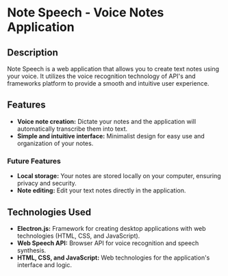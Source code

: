 # Note Speech - Voice Notes Application

## Description

Note Speech is a web application that allows you to create text notes using your voice. It utilizes the voice recognition technology of  API's and frameworks platform to provide a smooth and intuitive user experience.

## Features

-   **Voice note creation:** Dictate your notes and the application will automatically transcribe them into text.
-   **Simple and intuitive interface:** Minimalist design for easy use and organization of your notes.

### Future Features

-   **Local storage:** Your notes are stored locally on your computer, ensuring privacy and security.
-   **Note editing:** Edit your text notes directly in the application.

## Technologies Used

-   **Electron.js:** Framework for creating desktop applications with web technologies (HTML, CSS, and JavaScript).
-   **Web Speech API:** Browser API for voice recognition and speech synthesis.
-   **HTML, CSS, and JavaScript:** Web technologies for the application's interface and logic.